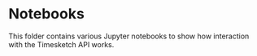 # Notebooks

This folder contains various Jupyter notebooks to show how interaction with the
Timesketch API works.